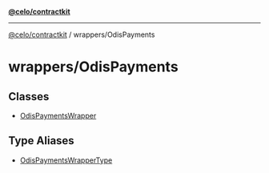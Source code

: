 [**@celo/contractkit**](../../README.md)

***

[@celo/contractkit](../../modules.md) / wrappers/OdisPayments

# wrappers/OdisPayments

## Classes

- [OdisPaymentsWrapper](classes/OdisPaymentsWrapper.md)

## Type Aliases

- [OdisPaymentsWrapperType](type-aliases/OdisPaymentsWrapperType.md)
